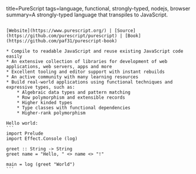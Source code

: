 title=PureScript
tags=language, functional, strongly-typed, nodejs, browser
summary=A strongly-typed language that transpiles to JavaScript.
~~~~~~

[Website](https://www.purescript.org/) | [Source](https://github.com/purescript/purescript) | [Book](https://github.com/paf31/purescript-book)

* Compile to readable JavaScript and reuse existing JavaScript code easily
* An extensive collection of libraries for development of web applications, web servers, apps and more
* Excellent tooling and editor support with instant rebuilds
* An active community with many learning resources
* Build real-world applications using functional techniques and expressive types, such as:
    * Algebraic data types and pattern matching
    * Row polymorphism and extensible records
    * Higher kinded types
    * Type classes with functional dependencies
    * Higher-rank polymorphism

Hello world:
```
import Prelude
import Effect.Console (log)

greet :: String -> String
greet name = "Hello, " <> name <> "!"

main = log (greet "World")
```
